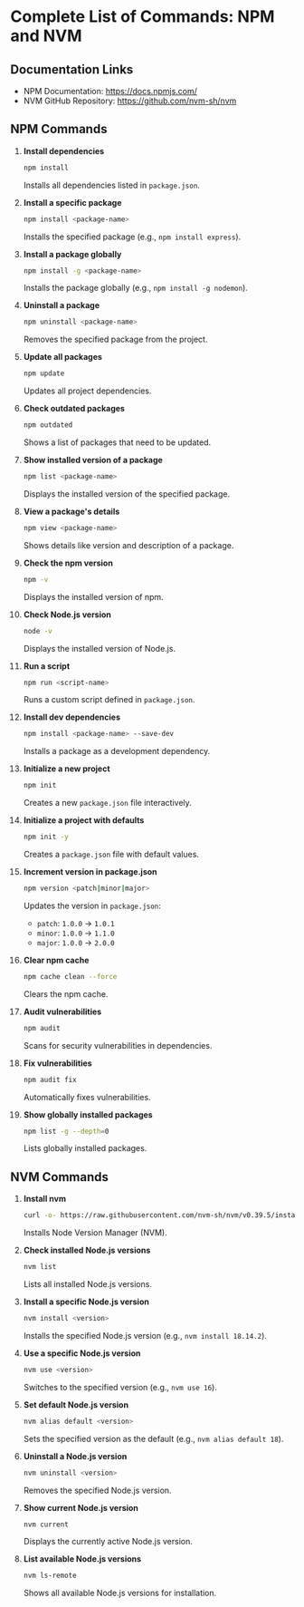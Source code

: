 # Complete List of Commands: NPM and NVM

## Documentation Links
- NPM Documentation: https://docs.npmjs.com/
- NVM GitHub Repository: https://github.com/nvm-sh/nvm

## NPM Commands

1. **Install dependencies**
   ```bash
   npm install
   ```
   Installs all dependencies listed in `package.json`.

2. **Install a specific package**
   ```bash
   npm install <package-name>
   ```
   Installs the specified package (e.g., `npm install express`).

3. **Install a package globally**
   ```bash
   npm install -g <package-name>
   ```
   Installs the package globally (e.g., `npm install -g nodemon`).

4. **Uninstall a package**
   ```bash
   npm uninstall <package-name>
   ```
   Removes the specified package from the project.

5. **Update all packages**
   ```bash
   npm update
   ```
   Updates all project dependencies.

6. **Check outdated packages**
   ```bash
   npm outdated
   ```
   Shows a list of packages that need to be updated.

7. **Show installed version of a package**
   ```bash
   npm list <package-name>
   ```
   Displays the installed version of the specified package.

8. **View a package's details**
   ```bash
   npm view <package-name>
   ```
   Shows details like version and description of a package.

9. **Check the npm version**
   ```bash
   npm -v
   ```
   Displays the installed version of npm.

10. **Check Node.js version**
    ```bash
    node -v
    ```
    Displays the installed version of Node.js.

11. **Run a script**
    ```bash
    npm run <script-name>
    ```
    Runs a custom script defined in `package.json`.

12. **Install dev dependencies**
    ```bash
    npm install <package-name> --save-dev
    ```
    Installs a package as a development dependency.

13. **Initialize a new project**
    ```bash
    npm init
    ```
    Creates a new `package.json` file interactively.

14. **Initialize a project with defaults**
    ```bash
    npm init -y
    ```
    Creates a `package.json` file with default values.

15. **Increment version in package.json**
    ```bash
    npm version <patch|minor|major>
    ```
    Updates the version in `package.json`:
    * `patch`: `1.0.0` → `1.0.1`
    * `minor`: `1.0.0` → `1.1.0`
    * `major`: `1.0.0` → `2.0.0`

16. **Clear npm cache**
    ```bash
    npm cache clean --force
    ```
    Clears the npm cache.

17. **Audit vulnerabilities**
    ```bash
    npm audit
    ```
    Scans for security vulnerabilities in dependencies.

18. **Fix vulnerabilities**
    ```bash
    npm audit fix
    ```
    Automatically fixes vulnerabilities.

19. **Show globally installed packages**
    ```bash
    npm list -g --depth=0
    ```
    Lists globally installed packages.

## NVM Commands

1. **Install nvm**
   ```bash
   curl -o- https://raw.githubusercontent.com/nvm-sh/nvm/v0.39.5/install.sh | bash
   ```
   Installs Node Version Manager (NVM).

2. **Check installed Node.js versions**
   ```bash
   nvm list
   ```
   Lists all installed Node.js versions.

3. **Install a specific Node.js version**
   ```bash
   nvm install <version>
   ```
   Installs the specified Node.js version (e.g., `nvm install 18.14.2`).

4. **Use a specific Node.js version**
   ```bash
   nvm use <version>
   ```
   Switches to the specified version (e.g., `nvm use 16`).

5. **Set default Node.js version**
   ```bash
   nvm alias default <version>
   ```
   Sets the specified version as the default (e.g., `nvm alias default 18`).

6. **Uninstall a Node.js version**
   ```bash
   nvm uninstall <version>
   ```
   Removes the specified Node.js version.

7. **Show current Node.js version**
   ```bash
   nvm current
   ```
   Displays the currently active Node.js version.

8. **List available Node.js versions**
   ```bash
   nvm ls-remote
   ```
   Shows all available Node.js versions for installation.
